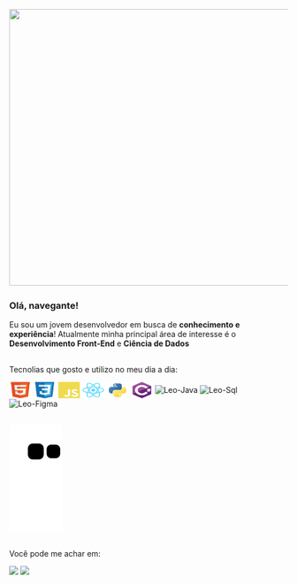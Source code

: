 <img src="https://user-images.githubusercontent.com/79671553/200138080-accb3fcf-7f48-4588-aac5-823363f5e34b.jpeg" width="800" height="500"/>

### Olá, navegante!

Eu sou um jovem desenvolvedor em busca de **conhecimento e experiência**! 
Atualmente minha principal área de interesse é o **Desenvolvimento Front-End** e **Ciência de Dados**


##

Tecnolias que gosto e utilizo no meu dia a dia:
<div> 
  <img align="center" alt="Leo-HTML" height="30" width="40" src="https://raw.githubusercontent.com/devicons/devicon/master/icons/html5/html5-original.svg">
  <img align="center" alt="Leo-CSS" height="30" width="40" src="https://raw.githubusercontent.com/devicons/devicon/master/icons/css3/css3-original.svg">
    <img align="center" alt="Leo-Js" height="30" width="40" src="https://raw.githubusercontent.com/devicons/devicon/master/icons/javascript/javascript-plain.svg">
      <img align="center" alt="Leo-React" height="30" width="40" src="https://raw.githubusercontent.com/devicons/devicon/master/icons/react/react-original.svg">
  <img align="center" alt="Leo-Python" height="30" width="40" src="https://raw.githubusercontent.com/devicons/devicon/master/icons/python/python-original.svg">
  <img align="center" alt="Leo-Csharp" height="30" width="40" src="https://raw.githubusercontent.com/devicons/devicon/master/icons/csharp/csharp-original.svg">
  <img align="center" alt="Leo-Java" height="30" width="40" src="https://cdn.jsdelivr.net/gh/devicons/devicon/icons/java/java-original.svg" />         
<img align="center" alt="Leo-Sql" height="30" width="40"  src="https://cdn.jsdelivr.net/gh/devicons/devicon/icons/mysql/mysql-original.svg" />
<img  align="center" alt="Leo-Figma" height="30" width="40"src="https://cdn.jsdelivr.net/gh/devicons/devicon/icons/figma/figma-original.svg" />
          
  </div>  
  
  ##
   
  ![snake animation](https://github.com/CyborgLeunardu/CyborgLeunardu/blob/output/github-contribution-grid-snake.svg)
 <div>
  
  ##
Você pode me achar em: 
 
 <a href = "mailto:leonardonerycastilho@gmail.com"><img src="https://img.shields.io/badge/Gmail-D14836?style=for-the-badge&logo=gmail&logoColor=white" target="_blank"></a>
  <a href="https://www.linkedin.com/in/leonardonerycastilho/" target="_blank"><img src="https://img.shields.io/badge/-LinkedIn-%230077B5?style=for-the-badge&logo=linkedin&logoColor=white" target="_blank"></a> 
  
  ##
  

